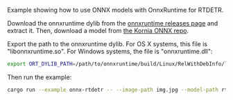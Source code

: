 Example showing how to use ONNX models with OnnxRuntime for RTDETR.

Download the onnxruntime dylib from the [onnxruntime releases page](https://github.com/microsoft/onnxruntime/releases) and extract it. Then, download a model from [the Kornia ONNX repo](https://huggingface.co/kornia/ONNX_models).

Export the path to the onnxruntime dylib. For OS X systems, this file is "libonnxruntime.so". For Windows systems, the file is "onnxruntime.dll":

```bash
export ORT_DYLIB_PATH=/path/to/onnxruntime/build/Linux/RelWithDebInfo/libonnxruntime.so
```

Then run the example:

```bash
cargo run --example onnx-rtdetr -- --image-path img.jpg --model-path rtdetr.onnx --ort-dylib-path $ORT_DYLIB_PATH
```
